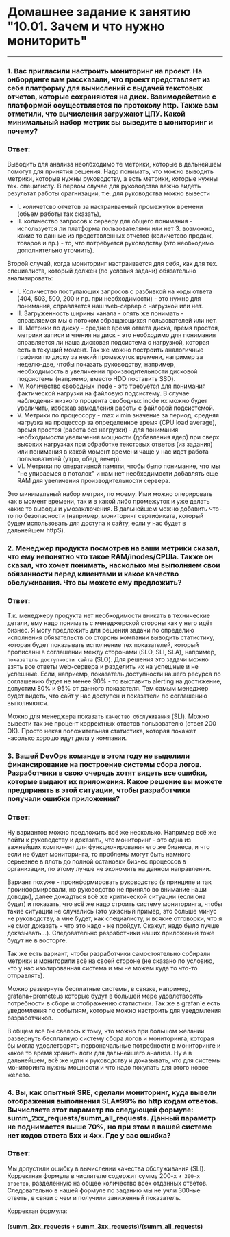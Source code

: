 # Домашнее задание к занятию "10.01. Зачем и что нужно мониторить"

***
### 1. Вас пригласили настроить мониторинг на проект. На онбординге вам рассказали, что проект представляет из себя платформу для вычислений с выдачей текстовых отчетов, которые сохраняются на диск. Взаимодействие с платформой осуществляется по протоколу http. Также вам отметили, что вычисления загружают ЦПУ. Какой минимальный набор метрик вы выведите в мониторинг и почему?
 
### Ответ:

Выводить для анализа неолбходимо те метрики, которые в дальнейшем помогут для принятия решения. Надо понимать, что можно выводить метрики, которые нужны руководству, а есть метрики, которые нужны тех. специлисту. В первом случае для руководства важно видеть результат работы орагнизации, т.е. для руководства можно вывести 
 - I. количетсво отчетов за настраиваемый промежуток времени (объем работы так сказать), 
 - II. количество запросов к серверу для общего понимания - используется ли платформа пользователями или нет 3. возможно, какие то данные из представленных отчетов (количетсво продаж, товаров и пр.) - то, что потребуется руководству (это необходимо дополнительно уточнить).

Второй случай, когда мониторинг настраивается для себя, как для тех. специалиста, который должен (по условия задачи) обязательно анализировать: 
 - I. Количество поступающих запросов с разбивкой на коды ответа (404, 503, 500, 200 и пр. при необходимости) - это нужно для понимания, справляется наш web-сервер с нагрузкой или нет.
 - II. Загруженность ширины канала - опять же понимать - справляемся мы с потоком обращающихся пользователей или нет. 
 - III. Метрики по диску - среднее время ответа диска, время простоя, метрики записи и чтения на диск - это необходимо для понимания справляется ли наша дисковая подсистема с нагрузкой, которая есть в текущий момент. Так же можно построить аналогичные графики по диску за некий промежуток времени, например за неделю-две, чтобы показать руководству, например, необходимость в увеличении производительности дисковой подсистемы (наприемр, вместо HDD поставить SSD). 
 - IV. Количество свободных inode - это требуется для понимания фактической нагрузки на файловую подсистему. В случае наблюдения низкого процента свободных inode их можно будет увеличить, избежав замедления работы с файловой подсистемой.
 - V. Метрики по процессору - max и min значение за период, средняя нагрузка на процессор за определенное время (CPU load average), время простоя (работа без нагрузки) - для понимания необходимости увеличения мощности (добавления ядер) при сверх высоких нагрузках при обработке текстовых ответов (из задания) или понимания в какой момент времени чаще у нас идет работа пользователей (утро, обед, вечер).
 - VI. Метрики по оперативной памяти, чтобы было понимание, что мы "не упираемся в потолок" и нам нет необходимости добавлять еще RAM для увеличения производительности сервера.

Это минимальный набор метрик, по моему. Ими можно оперировать как в момент времени, так и в какой либо промежуток и уже делать какие то выводы и умозаключения. В дальнейшем можно добавить что-то по безопасности (например, мониторинг сертификата, который будем использовать для доступа к сайту, если у нас будет в дальнейшем httpS).

### 2. Менеджер продукта посмотрев на ваши метрики сказал, что ему непонятно что такое RAM/inodes/CPUla. Также он сказал, что хочет понимать, насколько мы выполняем свои обязанности перед клиентами и какое качество обслуживания. Что вы можете ему предложить?

### Ответ:

Т.к. менеджеру продукта нет необходимости вникать в технические детали, ему надо понимать с менеджерской стороны как у него идёт бизнес. Я могу предложить для решения задачи по определию исполнения обязательств со стороны компании выводить статистику, которая будет показывать исполнение тех показателей, который прописаны в соглашении между сторонами (SLO, SLI, SLA), например, ```показатель доступности сайта``` (SLO). Для решения это задачи можно взять все ответы web-сервера и разделить их на успешные и не успешные. Если, наприемр, показатель доступности нашего ресурса по соглашению будет не менее 90% - то выставить alerting на достижение, допустим 80% и 95% от данного показателя. Тем самым менеджер будет видеть, что сайт у нас доступен и показатели по соглашению выполняются. 

Можно для менеджера показать ```качество обслуживания``` (SLI). Можно вывести так же процент корректных ответов пользователю (ответ 200 ОК). Просто некая положительная статистика, которая покажет насолько хорошо идут дела у компании.

### 3. Вашей DevOps команде в этом году не выделили финансирование на построение системы сбора логов. Разработчики в свою очередь хотят видеть все ошибки, которые выдают их приложения. Какое решение вы можете предпринять в этой ситуации, чтобы разработчики получали ошибки приложения?

### Ответ:

Ну вариантов можно предложить всё же несколько. Например всё же пойти к руководству и доказать, что мониторинг - это одна из важнейших компонент для функционирования его же бизнеса, и что если не будет мониторинга, то проблемы могут быть намного серьезнее в плоть до полной остановки бизнес процессов в организации, по этому лучше не экономить на данном направлении.

Вариант похуже - проинформировать руководство (в принципе и так проинформировали, но руководство не приняло во внимание наши доводы), далее дожадться всё же критической ситуации (если она будет) и показать, что всё же надо строить систему мониторинга, чтобы такие ситуации не случались (это ужасный пример, это больше минус не руководству, а мне будет, как специалисту, и всякие отговорки, что я не смог доказать - что это надо - не пройдут. Скажут, надо было лучше доказывать...). Следовательно разработчики наших приложений тоже будут не в восторге.

Так же есть вариант, чтобы разработчики самостоятельно собирали метрики и мониторили всё на своей стороне (не сказано по условию, что у нас изолированная система и мы не можем куда то что-то отправлять). 

Можно развернуть бесплатные системы, в связке, например, grafana+prometeus которые будут в большей мере удовлетворять потребности в сборе и отображению статистики. Так же в grafan`е есть уведомления по событиям, которые можно настроить для уведомления разработчиков. 

В общем всё бы свелось к тому, что можно при большом желании развернуть бесплатную систему сбора логов и мониторинга, которая бы могла удовлетворять первоначальные потребности в мониторинге и какое то время хранить логи для дальнейшего анализа. Ну а в дальнейшем, всё же идти к руководству и доказывать, что для системы мониторинга нужны мощности и что надо покупать для этого новое железо.

### 4. Вы, как опытный SRE, сделали мониторинг, куда вывели отображения выполнения SLA=99% по http кодам ответов. Вычисляете этот параметр по следующей формуле: summ_2xx_requests/summ_all_requests. Данный параметр не поднимается выше 70%, но при этом в вашей системе нет кодов ответа 5xx и 4xx. Где у вас ошибка?

### Ответ:

Мы допустили ошибку в вычислении качества обслуживания (SLI). Корректная формула в числителе содержит сумму 200-х ```и 300-х ответов```, разделенную на общее количество всех отданных ответов. Следовательно в нашей формуле по заданию мы не учли 300-ые ответы, в связи с чем и получили заниженный показатель.

Корректая формула:

#### (summ_2xx_requests + summ_3xx_requests)/(summ_all_requests)
